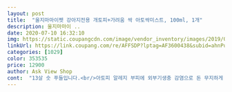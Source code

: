 ```yaml
---
layout: post 
title:  "울지마마이펫 강아지전용 개토피+가려움 싹 아토싹미스트, 100ml, 1개" 
description: 울지마마이 ..
date: 2020-07-10 16:32:10 
img: https://static.coupangcdn.com/image/vendor_inventory/images/2019/03/11/11/7/12453935-ef88-44de-8f2a-65cd286b544a.jpg 
linkUrl: https://link.coupang.com/re/AFFSDP?lptag=AF3600438&subid=ahnPublicAsk&pageKey=196399000&itemId=565710421&vendorItemId=4484838894&traceid=V0-113-d551e1897d8f542f 
categories: [1029] 
color: 353535 
price: 12900 
author: Ask View Shop 
cont:  "13살 숫 푸들입니다.<br/>아토피 알레지 부피에 외부기생충 감염으로 돈 무지하게 들고요.<br/> 새벽에 귀를 어찌나 긁었는지 피범벅에 퉁퉁 부어 혼자 울고 있어 반신반의 산아토피싹을 소독후 뿌려 준지 3일 된 후 좀 나아 졌어서 몸에도 뿌려주고 있어요 좋은 제품같아 후기에 올립니다^^<br/>간지러워서 발바닥을 매일 햝아 피부가<br/>감사합니다  저같은 멍뭉맘들을 위해<br/>강아지마다 다르겠지만 우리 애기는<br/>그 휴유증으로 피부가 습진과 아토피에 시달려<br/>그랬더니 자다가 다리로 얼굴 긁거나<br/>면역매개성질환으로<br/>빨게지고 눈물도 많아져서 눈과 입주위가<br/>습진처럼 냄새나고 안좋았어요<br/>아침 저녁으로 아주 아주 자주<br/>약(싸이폴엔, 면역력 감소증약)을 먹고있고<br/>얼굴쪽은 면솜에 묻혀서 톡톡 두드려 줬어요<br/>우리 애기가 지금 6살 요키인데<br/>이상품을 진작에 알았으면 우리 토토 고생 안시키는건데ㅠ<br/>입으로 다리를 햝거나 정말 눈에 띄게 줄었어요 냄새도 좋아요<br/>저 이거 구매해서 이제 3일 인데요<br/>지금 며칠 안됐는데 효과 엄청보고 있어요<br/>지금 옆에서 너무 잘자요<br/>진심으로 반려동물을 사랑하고, 그들과 함께 살아가는 반려인들을 위해서, 무엇보다도 우리 사랑스러운 댕댕이들을 위해서! 더 좋은 제품으로 만날 수 있었으면 좋겠어요!<br/>추천 꾸욱합니다<br/>특히 자기전에는 발에는 직접 뿌려 마사지 해주고<br/>피부가 약한 우리 아가에게 분명 도움이 되고 있어요! 훨씬 덜 긁고, 향도 그리 강하지 않아서 큰 부담감도 없구요.<br/> 앞으로도 계속해서 구매할 생각입니다.<br/><br/>효과가 금방 보여서 기뻐요<br/>" 
---
```

